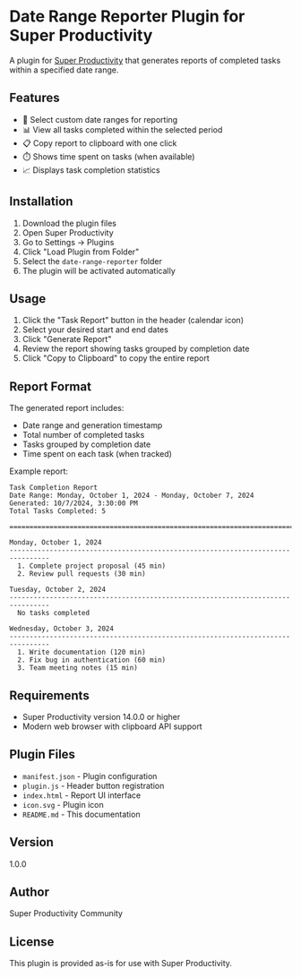 # Date Range Reporter Plugin for Super Productivity

A plugin for [Super Productivity](https://super-productivity.com) that generates reports of completed tasks within a specified date range.

## Features

- 📅 Select custom date ranges for reporting
- 📊 View all tasks completed within the selected period
- 📋 Copy report to clipboard with one click
- ⏱️ Shows time spent on tasks (when available)
- 📈 Displays task completion statistics

## Installation

1. Download the plugin files
2. Open Super Productivity
3. Go to Settings → Plugins
4. Click "Load Plugin from Folder"
5. Select the `date-range-reporter` folder
6. The plugin will be activated automatically

## Usage

1. Click the "Task Report" button in the header (calendar icon)
2. Select your desired start and end dates
3. Click "Generate Report"
4. Review the report showing tasks grouped by completion date
5. Click "Copy to Clipboard" to copy the entire report

## Report Format

The generated report includes:
- Date range and generation timestamp
- Total number of completed tasks
- Tasks grouped by completion date
- Time spent on each task (when tracked)

Example report:
```
Task Completion Report
Date Range: Monday, October 1, 2024 - Monday, October 7, 2024
Generated: 10/7/2024, 3:30:00 PM
Total Tasks Completed: 5

================================================================================

Monday, October 1, 2024
--------------------------------------------------------------------------------
  1. Complete project proposal (45 min)
  2. Review pull requests (30 min)

Tuesday, October 2, 2024
--------------------------------------------------------------------------------
  No tasks completed

Wednesday, October 3, 2024
--------------------------------------------------------------------------------
  1. Write documentation (120 min)
  2. Fix bug in authentication (60 min)
  3. Team meeting notes (15 min)
```

## Requirements

- Super Productivity version 14.0.0 or higher
- Modern web browser with clipboard API support

## Plugin Files

- `manifest.json` - Plugin configuration
- `plugin.js` - Header button registration
- `index.html` - Report UI interface
- `icon.svg` - Plugin icon
- `README.md` - This documentation

## Version

1.0.0

## Author

Super Productivity Community

## License

This plugin is provided as-is for use with Super Productivity.
